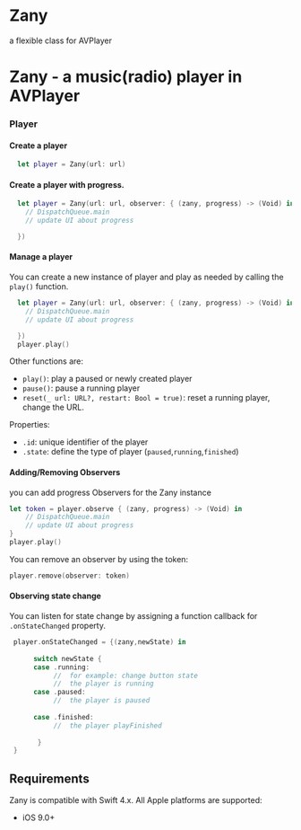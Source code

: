 # Zany
a flexible class for AVPlayer


# Zany - a music(radio) player  in AVPlayer



### Player

#### Create a player

```swift
  let player = Zany(url: url)
```

#### Create a player with progress.

```swift
  let player = Zany(url: url, observer: { (zany, progress) -> (Void) in
    // DispatchQueue.main
    // update UI about progress

  })
```


#### Manage a player

You can create a new instance of player and play as needed by calling the `play()` function.

```swift
  let player = Zany(url: url, observer: { (zany, progress) -> (Void) in
    // DispatchQueue.main
    // update UI about progress

  })
  player.play()
```

Other functions are:

* `play()`: play a paused or newly created player
* `pause()`: pause a running player
* `reset(_ url: URL?, restart: Bool = true)`: reset a running player, change the URL.

Properties:

* `.id`: unique identifier of the player
* `.state`: define the type of player (`paused`,`running`,`finished`)


#### Adding/Removing Observers

you can add progress Observers for the Zany instance 


```swift
let token = player.observe { (zany, progress) -> (Void) in
    // DispatchQueue.main
    // update UI about progress
}
player.play()
```

You can remove an observer by using the token:

```swift 
player.remove(observer: token)
```

#### Observing state change
You can listen for state change by assigning a function callback for `.onStateChanged` property.

```swift
 player.onStateChanged = {(zany,newState) in
            
      switch newState {
      case .running:
           //  for example: change button state
           //  the player is running
      case .paused:
           //  the player is paused
                
      case .finished:
           //  the player playFinished
            
       }
 }
```





## Requirements

Zany is compatible with Swift 4.x.
All Apple platforms are supported:

* iOS 9.0+




